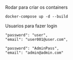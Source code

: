 
Rodar para criar os containers

	docker-compose up -d --build


Usuarios para fazer login

	"password": "user",
	"email": "user001@user.com",

	"password": "AdminPass",
	"email": "admin@admin.com"

